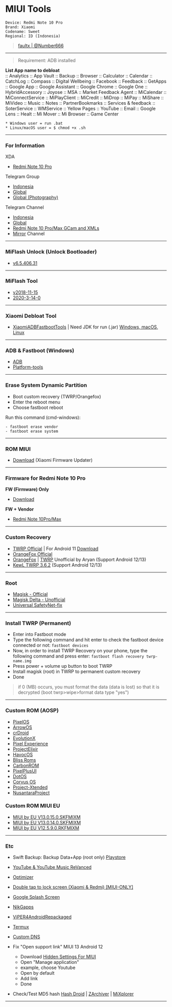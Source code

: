# MIUI Tools
```
Device: Redmi Note 10 Pro 
Brand: Xiaomi 
Codename: Sweet 
Regional: ID (Indonesia)
```
> [faultx | @Number666](https://t.me/Number666)

-----------------------------------------

> Requirement: ADB installed

**List App name to debloat**
<br/>
:: Analytics
:: App Vault
:: Backup
:: Browser
:: Calculator
:: Calendar
:: CatchLog
:: Compass
:: Digital Wellbeing
:: Facebook
:: Feedback
:: GetApps
:: Google App
:: Google Assistant
:: Google Chrome
:: Google One
:: HybridAccessory
:: Joyose
:: MSA
:: Market Feedback Agent
:: MiCalendar
:: MiConnectService
:: MiPlayClient
:: MiCredit
:: MiDrop
:: MiPay
:: MiShare
:: MiVideo
:: Music
:: Notes
:: PartnerBookmarks
:: Services & feedback
:: SoterService
:: WMService
:: Yellow Pages
:: YouTube
:: Email
:: Google Lens
:: Healt
:: Mi Mover
:: Mi Browser
:: Game Center
```
* Windows user = run .bat
* Linux/macOS user = $ chmod +x .sh
```
-----------------------------------------

### For Information

XDA
- [Redmi Note 10 Pro](https://forum.xda-developers.com/f/redmi-note-10-pro.12117/)

Telegram Group
- [Indonesia](https://t.me/RedmiNote10ProID)
- [Global](https://t.me/RedmiNote10ProDiscussion)
- [Global (Photography)](https://t.me/RedmiNote10Pro_MaxPhotography)

Telegram Channel
- [Indonesia](https://t.me/RedmiNote10ProIDUpdate)
- [Global](https://t.me/RedmiNote10ProChannel)
- [Redmi Note 10 Pro/Max GCam and XMLs](https://t.me/RedmiNote10ProPhotographyChannel)
- [Mirror](https://t.me/mirrorsweet) Channel
-----------------------------------------

### MiFlash Unlock (Unlock Bootloader)
- [v6.5.406.31](https://drive.google.com/uc?id=146MgfP7uk7FQ76hhpypRlLg_S8psPtlI&export=download)

-----------------------------------------

### MiFlash Tool
- [v2018-11-15](https://drive.google.com/u/0/uc?id=1yr9fC4_D0GCaQP2dpqtEDcLzdZwsp7yl&export=download)
- [2020-3-14-0](https://drive.google.com/u/0/uc?id=1EHpPdhaHaCEsextce6tsR9xk7bcuBrvz&export=download)

-----------------------------------------

### Xiaomi Debloat Tool
- [XiaomiADBFastbootTools](https://drive.google.com/u/1/uc?id=1mXvexk4l2wksUPhNAYgM84xm6I_5atbo&export=download) | Need JDK for run (.jar) [Windows, macOS, Linux](https://www.oracle.com/java/technologies/downloads/)

-----------------------------------------

### ADB & Fastboot (Windows)
- [ADB](https://forum.xda-developers.com/t/official-tool-windows-adb-fastboot-and-drivers-15-seconds-adb-installer-v1-4-3.2588979/)
- [Platform-tools](https://dl.google.com/android/repository/platform-tools_r33.0.3-windows.zip)

-----------------------------------------

### Erase System Dynamic Partition
- Boot custom recovery (TWRP/Orangefox)
- Enter the reboot menu
- Choose fastboot reboot

Run this command (cmd-windows):
```
- fastboot erase vendor
- fastboot erase system
```
-----------------------------------------

### ROM MIUI

- [Download](https://xiaomifirmwareupdater.com/archive/miui/sweet/) (Xiaomi Firmware Updater)


-----------------------------------------
### Firmware for Redmi Note 10 Pro

**FW (Firmware) Only**
- [Download](https://t.me/mirrorsweet/331)

**FW + Vendor**
- [Redmi Note 10Pro/Max](https://sourceforge.net/projects/sweet-fw-vendor/files/)

-----------------------------------------

### Custom Recovery

- [TWRP Official](https://dl.twrp.me/sweet/) | For Android 11 [Download](https://drive.google.com/uc?id=1bvqte8gYK3TFdwKyZA2gtBpIynMg53QZ&export=download)
- [OrangeFox Official](https://orangefox.download/device/sweet)
- [OrangeFox](https://sourceforge.net/projects/orangefox-releases/files/sweet/) | [TWRP](https://sourceforge.net/projects/twrp-releases/files/Sweet/) Unofficial by Aryan (Support Android 12/13)
- [KewL TWRP 3.6.2](https://sourceforge.net/projects/android-sweet/files/recovery/) (Support Android 12/13)


-----------------------------------------

### Root
- [Magisk - Official](https://github.com/topjohnwu/Magisk/releases)
- [Magisk Delta - Unofficial](https://huskydg.github.io/magisk-files/)
- [Universal SafetyNet-fix](https://github.com/kdrag0n/safetynet-fix/releases)

-----------------------------------------

### Install TWRP (Permanent)
- Enter into Fastboot mode
- Type the following command and hit enter to check the fastboot device connected or not:
``` fastboot devices ```
- Now, in order to install TWRP Recovery on your phone, type the following command and press enter:
``` fastboot flash recovery twrp-name.img ```
- Press power + volume up button to boot TWRP
- Install magisk (root) in TWRP to permanent custom recovery
- Done

> if 0 (MB) occurs, you must format the data (data is lost) so that it is decrypted (boot twrp>wipe>format data type "yes")

-----------------------------------------

### Custom ROM (AOSP)
- [PixelOS](https://pixelos.net/download/sweet)
- [ArrowOS](https://arrowos.net/download/sweet)
- [crDroid](https://crdroid.net/downloads#sweet)
- [EvolutionX](https://evolution-x.org/device/sweet)
- [Pixel Experience](https://download.pixelexperience.org/sweet)
- [ProjectElixir](https://projectelixiros.com/device/sweet)
- [HavocOS](https://havoc-os.com/device#sweet)
- [Bliss Roms](https://downloads.blissroms.org/download/sweet/)
- [CarbonROM](https://get.carbonrom.org/device-sweet.html)
- [PixelPlusUI](https://ppui.site/device/sweet)
- [DotOS](https://www.droidontime.com/devices/sweet)
- [Corvus OS](https://downloads.corvusrom.com/?dir=sweet)
- [Project-Xtended](https://downloads.project-xtended.org/?dir=sweet)
- [NusantaraProject](https://nusantararom.org/device/sweet/)

### Custom ROM MIUI EU
- [MIUI by EU V13.0.15.0.SKFMIXM](https://t.me/mirrorsweet/289)
- [MIUI by EU V13.0.14.0.SKFMIXM](https://t.me/mirrorsweet/256)
- [MIUI by EU V12.5.9.0.RKFMIXM](https://sourceforge.net/projects/xiaomi-eu-multilang-miui-roms/files/xiaomi.eu/MIUI-STABLE-RELEASES/MIUIv12/xiaomi.eu_multi_HMNote10Pro_V12.5.9.0.RKFMIXM_v12-11.zip/download)

-----------------------------------------

### Etc
- Swift Backup: Backup Data+App (root only) [Playstore](https://play.google.com/store/apps/details?id=org.swiftapps.swiftbackup&hl=en&gl=US)
- [YouTube & YouTube Music ReVanced](https://t.me/mirrorsweet/333)
- [Optimizer](https://github.com/KelvinCrag/Optimizer)
- [Double tap to lock screen (Xiaomi & Redmi) [MIUI-ONLY]](https://t.me/miatoz/217)
- [Google Splash Screen](https://t.me/mirrorsweet/45)
- [NikGapps](https://sourceforge.net/projects/nikgapps/files/Releases/)
- [ViPER4AndroidRepackaged](https://github.com/programminghoch10/ViPER4AndroidRepackaged)
- [Termux](https://f-droid.org/en/packages/com.termux/)
- [Custom DNS](https://pastebin.com/DTRu7aWJ)
- Fix "Open support link" MIUI 13 Android 12
  * Download [Hidden Settings For MIUI](https://play.google.com/store/apps/details?id=com.ceyhan.sets)
  * Open "Manage application"
  * example, choose Youtube
  * Open by default
  * Add link
  * Done
 
 - Check/Test MD5 hash [Hash Droid](https://play.google.com/store/apps/details?id=com.hobbyone.HashDroid&feature=related_apps) | [ZArchiver](https://play.google.com/store/apps/details?id=ru.zdevs.zarchiver&hl=en&gl=US) | [MiXplorer](https://www.apkmirror.com/apk/hootan-parsa/mixplorer-hootanparsa/)
 
-----------------------------------------
